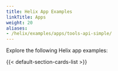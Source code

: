 ```yaml
---
title: Helix App Examples
linkTitle: Apps
weight: 20
aliases:
- /helix/examples/apps/tools-api-simple/
---
```


Explore the following Helix app examples:

<!--more-->

{{< default-section-cards-list >}}
